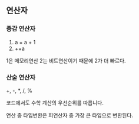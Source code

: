 ## 연산자
### 증감 연산자

1. a = a + 1
2. ++a

1은 메모리연산 2는 비트연산이기 때문에 2가 더 빠르다.

### 산술 연산자

+, -, *, /, %

코드에서도 수학 계산의 우선순위를 따릅니다.

연산 중 타입변환은 피연산자 중 가장 큰 타입으로 변환된다.

